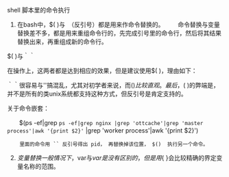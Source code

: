 shell  脚本里的命令执行

1. 在bash中，$( )与` `（反引号）都是用来作命令替换的。
　　命令替换与变量替换差不多，都是用来重组命令行的，先完成引号里的命令行，然后将其结果替换出来，再重组成新的命令行。

$( )与｀｀

在操作上，这两者都是达到相应的效果，但是建议使用$( )，理由如下：

｀｀很容易与''搞混乱，尤其对初学者来说，而$( )比较直观。
最后，$( )的弊端是，并不是所有的类unix系统都支持这种方式，但反引号是肯定支持的。

关于命令嵌套：　　

　　$(ps -ef|grep `ps -ef|grep nginx |grep 'ottcache'|grep 'master process'|awk '{print $2}'` |grep 'worker process'|awk '{print $2}')

        里面的命令用 `` 反引号得出 pid， 再替换掉该位置， $()  执行另一个命令。

 

2.  ${ }变量替换
　　一般情况下，$var与${var}是没有区别的，但是用${ }会比较精确的界定变量名称的范围。
